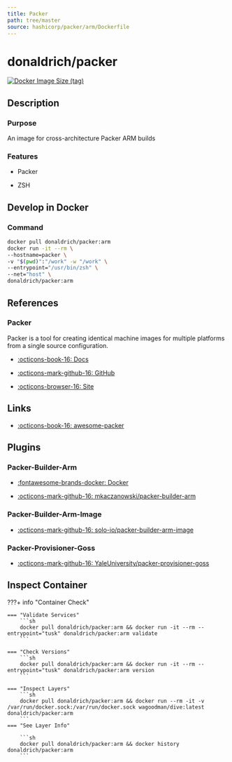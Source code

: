 ```yaml
---
title: Packer
path: tree/master
source: hashicorp/packer/arm/Dockerfile
---
```


# donaldrich/packer

[![Docker Image Size (tag)](https://img.shields.io/docker/image-size/donaldrich/packer/arm?color=blue&label=size&logo=docker&style=flat-square)](https://hub.docker.com/r/donaldrich/packer/arm)

## Description

### Purpose

An image for cross-architecture Packer ARM builds

### Features

- Packer

- ZSH

## Develop in Docker

### Command

```sh
docker pull donaldrich/packer:arm
docker run -it --rm \
--hostname=packer \
-v "$(pwd)":"/work" -w "/work" \
--entrypoint="/usr/bin/zsh" \
--net="host" \
donaldrich/packer:arm
```

## References

### Packer

Packer is a tool for creating identical machine images for multiple platforms from a single source configuration.

- [:octicons-book-16: Docs](https://www.packer.io/docs)

- [:octicons-mark-github-16: GitHub](https://github.com/hashicorp/packer)

- [:octicons-browser-16: Site](https://www.packer.io)

## Links

- [:octicons-book-16: awesome-packer](https://github.com/dawitnida/awesome-packer)

## Plugins

### Packer-Builder-Arm

- [:fontawesome-brands-docker: Docker](mkaczanowski/packer-builder-arm)

- [:octicons-mark-github-16: mkaczanowski/packer-builder-arm](https://github.com/mkaczanowski/packer-builder-arm)

### Packer-Builder-Arm-Image

- [:octicons-mark-github-16: solo-io/packer-builder-arm-image](https://github.com/solo-io/packer-builder-arm-image)

### Packer-Provisioner-Goss

- [:octicons-mark-github-16: YaleUniversity/packer-provisioner-goss](https://github.com/YaleUniversity/packer-provisioner-goss)

## Inspect Container

???+ info "Container Check"

    === "Validate Services"
        ```sh
        docker pull donaldrich/packer:arm && docker run -it --rm --entrypoint="tusk" donaldrich/packer:arm validate
        ```

    === "Check Versions"
        ```sh
        docker pull donaldrich/packer:arm && docker run -it --rm --entrypoint="tusk" donaldrich/packer:arm version
        ```

    === "Inspect Layers"
        ```sh
        docker pull donaldrich/packer:arm && docker run --rm -it -v /var/run/docker.sock:/var/run/docker.sock wagoodman/dive:latest donaldrich/packer:arm
        ```
    === "See Layer Info"

        ```sh
        docker pull donaldrich/packer:arm && docker history donaldrich/packer:arm
        ```

